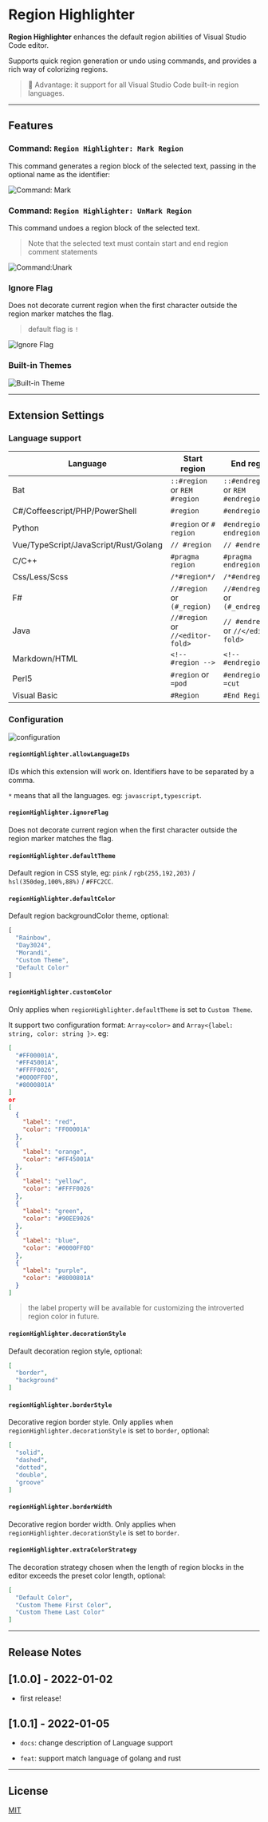 # Region Highlighter

**Region Highlighter** enhances the default region abilities of Visual Studio Code editor.

Supports quick region generation or undo using commands, and provides a rich way of colorizing regions.

> 🎉 Advantage: it support for all Visual Studio Code built-in region languages.

---

## Features

### Command: `Region Highlighter: Mark Region`

This command generates a region block of the selected text, passing in the optional name as the identifier:

![Command: Mark](https://github.com/Wiensss/vscode-region-highlighter/blob/1.0.0/assets/region_mark.gif?raw=true)

### Command: `Region Highlighter: UnMark Region`

This command undoes a region block of the selected text.

> Note that the selected text must contain start and end region comment statements

![Command:Unark](https://github.com/Wiensss/vscode-region-highlighter/blob/1.0.0/assets/region_unmark.gif?raw=true)

### Ignore Flag

Does not decorate current region when the first character outside the region marker matches the flag.

> default flag is `!`

![Ignore Flag](https://github.com/Wiensss/vscode-region-highlighter/blob/1.0.0/assets/region_ignore_flag.gif?raw=true)

### Built-in Themes

![Built-in Theme](https://github.com/Wiensss/vscode-region-highlighter/blob/1.0.0/assets/built_in_theme.png?raw=true)

---

## Extension Settings

### Language support

| **Language** | **Start region** | **End region** |
| ------------ | ---------------- | -------------- |
| Bat | `::#region` or `REM #region` | `::#endregion` or `REM #endregion` |
| C#/Coffeescript/PHP/PowerShell |`#region` | `#endregion` |
| Python | `#region` or `# region` | `#endregion` or `# endregion` |
| Vue/TypeScript/JavaScript/Rust/Golang |`// #region` | `// #endregion` |
| C/C++ | `#pragma region` | `#pragma endregion` |
| Css/Less/Scss | `/*#region*/` | `/*#endregion*/` |
| F# | `//#region` or `(#_region)` | `//#endregion` or  `(#_endregion)` |
| Java | `//#region` or `//<editor-fold>` | `// #endregion` or `//</editor-fold>` |
| Markdown/HTML | `<!-- #region -->` | `<!-- #endregion -->` |
| Perl5 | `#region` or `=pod` | `#endregion` or `=cut` |
| Visual Basic | `#Region` | `#End Region` |

### Configuration

![configuration](https://github.com/Wiensss/vscode-region-highlighter/blob/1.0.0/assets/configuration.png?raw=true)

#### `regionHighlighter.allowLanguageIDs`

IDs which this extension will work on. Identifiers have to be separated by a comma.

`*` means that all the languages. eg: `javascript,typescript`.

#### `regionHighlighter.ignoreFlag`

Does not decorate current region when the first character outside the region marker matches the flag.

#### `regionHighlighter.defaultTheme`

Default region in CSS style, eg: `pink` / `rgb(255,192,203)` / `hsl(350deg,100%,88%)` / `#FFC2CC`.

#### `regionHighlighter.defaultColor`

Default region backgroundColor theme, optional:

```javascript
[
  "Rainbow",
  "Day3024",
  "Morandi",
  "Custom Theme",
  "Default Color"
]
```

#### `regionHighlighter.customColor`

Only applies when `regionHighlighter.defaultTheme` is set to `Custom Theme`.

It support two configuration format: `Array<color>` and `Array<{label: string, color: string }>`. eg:

```json
[
  "#FF00001A",
  "#FF45001A",
  "#FFFF0026",
  "#0000FF0D",
  "#8000801A"
]
or
[
  {
    "label": "red",
    "color": "FF00001A"
  },
  {
    "label": "orange",
    "color": "#FF45001A"
  },
  {
    "label": "yellow",
    "color": "#FFFF0026"
  },
  {
    "label": "green",
    "color": "#90EE9026"
  },
  {
    "label": "blue",
    "color": "#0000FF0D"
  },
  {
    "label": "purple",
    "color": "#8000801A"
  }
]
```

> the label property will be available for customizing the introverted region color in future.

#### `regionHighlighter.decorationStyle`

Default decoration region style, optional:

```json
[
  "border",
  "background"
]
```

#### `regionHighlighter.borderStyle`

Decorative region border style. Only applies when `regionHighlighter.decorationStyle` is set to `border`, optional:

```json
[
  "solid",
  "dashed",
  "dotted",
  "double",
  "groove"
]
```

#### `regionHighlighter.borderWidth`

Decorative region border width. Only applies when `regionHighlighter.decorationStyle` is set to `border`.

#### `regionHighlighter.extraColorStrategy`

The decoration strategy chosen when the length of region blocks in the editor exceeds the preset color length, optional:

```json
[
  "Default Color",
  "Custom Theme First Color",
  "Custom Theme Last Color"
]
```

---

## Release Notes

## [1.0.0] - 2022-01-02

- first release!

## [1.0.1] - 2022-01-05

- `docs`: change description of Language support

- `feat`: support match language of golang and rust

---

## License

[MIT](https://github.com/Wiensss/vscode-region-highlighter/blob/1.0.0/LICENSE)
